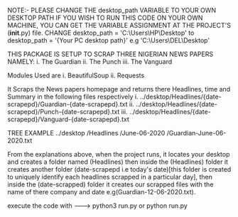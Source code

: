 NOTE:- PLEASE CHANGE THE desktop_path VARIABLE TO YOUR OWN DESKTOP PATH IF YOU WISH TO RUN THIS CODE ON YOUR OWN MACHINE, YOU CAN GET THE VARIABLE ASSIGNMENT AT THE PROJECT'S (__init__.py) file. 
CHANGE desktop_path = 'C:\\Users\\HP\\Desktop' to desktop_path = '{Your PC desktop path}' e.g 'C:\\Users\\DEL\\Desktop'

THIS PACKAGE IS SETUP TO SCRAP THREE NIGERIAN NEWS PAPERS NAMELY:
i.      The Guardian
ii.     The Punch
iii.    The Vanguard

Modules Used are
i.      BeautifulSoup
ii.     Requests

It Scraps the News papers homepage and returns there Headlines, time and Summary in the following files respectively
i.      ../desktop/Headlines/{date-scrapepd}/Guardian-{date-scrapepd}.txt
ii.     ../desktop/Headlines/{date-scrapepd}/Punch-{date-scrapepd}.txt
iii.    ../desktop/Headlines/{date-scrapepd}/Vanguard-{date-scrapepd}.txt

TREE EXAMPLE
../desktop
    /Headlines
        /June-06-2020
            /Guardian-June-06-2020.txt

From the explanations above, when the project runs, it locates your desktop and creates a folder named (Headlines) then inside the (Headlines) folder it creates another folder (date-scrapepd i.e today's date)[this folder is created to uniquely identify each headlines scrapped in a particular day], then inside the (date-scrapped) folder it creates our scrapped files with the name of there company and date e.g(Guardian-12-06-2020.txt).

execute the code with ---> python3 run.py or python run.py